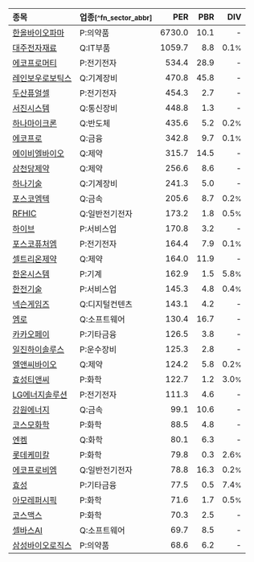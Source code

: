 | **종목** | **업종**<small>[^fn_sector_abbr]</small> | **PER** | **PBR** | **DIV** |
| :--- | :--- | --: | --: | --: |
| [한올바이오파마](/009420/) | P:의약품 | 6730.0 | 10.1 | - |
| [대주전자재료](/078600/) | Q:IT부품 | 1059.7 | 8.8 | 0.1<small>%</small> |
| [에코프로머티](/450080/) | P:전기전자 | 534.4 | 28.9 | - |
| [레인보우로보틱스](/277810/) | Q:기계장비 | 470.8 | 45.8 | - |
| [두산퓨얼셀](/336260/) | P:전기전자 | 454.3 | 2.7 | - |
| [서진시스템](/178320/) | Q:통신장비 | 448.8 | 1.3 | - |
| [하나마이크론](/067310/) | Q:반도체 | 435.6 | 5.2 | 0.2<small>%</small> |
| [에코프로](/086520/) | Q:금융 | 342.8 | 9.7 | 0.1<small>%</small> |
| [에이비엘바이오](/298380/) | Q:제약 | 315.7 | 14.5 | - |
| [삼천당제약](/000250/) | Q:제약 | 256.6 | 8.6 | - |
| [하나기술](/299030/) | Q:기계장비 | 241.3 | 5.0 | - |
| [포스코엠텍](/009520/) | Q:금속 | 205.6 | 8.7 | 0.2<small>%</small> |
| [RFHIC](/218410/) | Q:일반전기전자 | 173.2 | 1.8 | 0.5<small>%</small> |
| [하이브](/352820/) | P:서비스업 | 170.8 | 3.2 | - |
| [포스코퓨처엠](/003670/) | P:전기전자 | 164.4 | 7.9 | 0.1<small>%</small> |
| [셀트리온제약](/068760/) | Q:제약 | 164.0 | 11.9 | - |
| [한온시스템](/018880/) | P:기계 | 162.9 | 1.5 | 5.8<small>%</small> |
| [한전기술](/052690/) | P:서비스업 | 145.3 | 4.8 | 0.4<small>%</small> |
| [넥슨게임즈](/225570/) | Q:디지털컨텐츠 | 143.1 | 4.2 | - |
| [엠로](/058970/) | Q:소프트웨어 | 130.4 | 16.7 | - |
| [카카오페이](/377300/) | P:기타금융 | 126.5 | 3.8 | - |
| [일진하이솔루스](/271940/) | P:운수장비 | 125.3 | 2.8 | - |
| [엘앤씨바이오](/290650/) | Q:제약 | 124.2 | 5.8 | 0.2<small>%</small> |
| [효성티앤씨](/298020/) | P:화학 | 122.7 | 1.2 | 3.0<small>%</small> |
| [LG에너지솔루션](/373220/) | P:전기전자 | 111.3 | 4.6 | - |
| [강원에너지](/114190/) | Q:금속 | 99.1 | 10.6 | - |
| [코스모화학](/005420/) | P:화학 | 88.5 | 4.8 | - |
| [엔켐](/348370/) | Q:화학 | 80.1 | 6.3 | - |
| [롯데케미칼](/011170/) | P:화학 | 79.8 | 0.3 | 2.6<small>%</small> |
| [에코프로비엠](/247540/) | Q:일반전기전자 | 78.8 | 16.3 | 0.2<small>%</small> |
| [효성](/004800/) | P:기타금융 | 77.5 | 0.5 | 7.4<small>%</small> |
| [아모레퍼시픽](/090430/) | P:화학 | 71.6 | 1.7 | 0.5<small>%</small> |
| [코스맥스](/192820/) | P:화학 | 70.3 | 2.5 | - |
| [셀바스AI](/108860/) | Q:소프트웨어 | 69.7 | 8.5 | - |
| [삼성바이오로직스](/207940/) | P:의약품 | 68.6 | 6.2 | - |